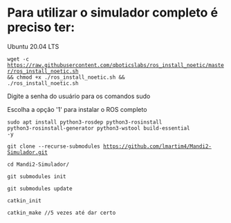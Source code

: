 
# Para utilizar o simulador completo é preciso ter:

Ubuntu 20.04 LTS

<code>wget -c https://raw.githubusercontent.com/qboticslabs/ros_install_noetic/master/ros_install_noetic.sh && chmod +x ./ros_install_noetic.sh && ./ros_install_noetic.sh</code>

Digite a senha do usuário para os comandos sudo

Escolha a opção '1' para instalar o ROS completo

<code>sudo apt install python3-rosdep python3-rosinstall python3-rosinstall-generator python3-wstool build-essential -y</code>

<code>git clone --recurse-submodules https://github.com/lmartim4/Mandi2-Simulador.git</code>

<code>cd Mandi2-Simulador/</code>

<code>git submodules init</code>

<code>git submodules update</code>

<code>catkin_init</code>

<code>catkin_make //5 vezes até dar certo</code>
